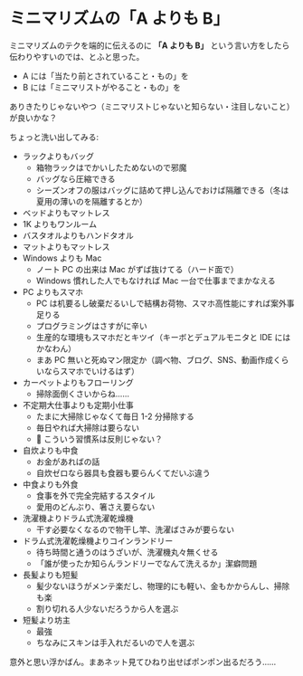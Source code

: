 # ミニマリズムの「A よりも B」
ミニマリズムのテクを端的に伝えるのに **「A よりも B」** という言い方をしたら伝わりやすいのでは、とふと思った。

- A には「当たり前とされていること・もの」を
- B には「ミニマリストがやること・もの」を

ありきたりじゃないやつ（ミニマリストじゃないと知らない・注目しないこと）が良いかな？

ちょっと洗い出してみる:

- ラックよりもバッグ
  - 箱物ラックはでかいしたためないので邪魔
  - バッグなら圧縮できる
  - シーズンオフの服はバッグに詰めて押し込んでおけば隔離できる（冬は夏用の薄いのを隔離するとか）
- ベッドよりもマットレス
- 1K よりもワンルーム
- バスタオルよりもハンドタオル
- マットよりもマットレス
- Windows よりも Mac
  - ノート PC の出来は Mac がずば抜けてる（ハード面で）
  - Windows 慣れした人でもなければ Mac 一台で仕事までまかなえる
- PC よりもスマホ
  - PC は机要るし破棄だるいしで結構お荷物、スマホ高性能にすれば案外事足りる
  - プログラミングはさすがに辛い
  - 生産的な環境もスマホだとキツイ（キーボとデュアルモニタと IDE にはかなわん）
  - まあ PC 無いと死ぬマン限定か（調べ物、ブログ、SNS、動画作成くらいならスマホでいけるはず）
- カーペットよりもフローリング
  - 掃除面倒くさいからね……
- 不定期大仕事よりも定期小仕事
  - たまに大掃除じゃなくて毎日 1-2 分掃除する
  - 毎日やれば大掃除は要らない
  - :pig: こういう習慣系は反則じゃない？
- 自炊よりも中食
  - お金があればの話
  - 自炊ゼロなら器具も食器も要らんくてだいぶ違う
- 中食よりも外食
  - 食事を外で完全完結するスタイル
  - 愛用のどんぶり、箸さえ要らない
- 洗濯機よりドラム式洗濯乾燥機
  - 干す必要なくなるので物干し竿、洗濯ばさみが要らない
- ドラム式洗濯乾燥機よりコインランドリー
  - 待ち時間と通うのはうざいが、洗濯機丸々無くせる
  - 「誰が使ったか知らんランドリーでなんて洗えるか」潔癖問題
- 長髪よりも短髪
  - 髪少ないほうがメンテ楽だし、物理的にも軽い、金もかからんし、掃除も楽
  - 割り切れる人少ないだろうから人を選ぶ
- 短髪より坊主
  - 最強
  - ちなみにスキンは手入れだるいので人を選ぶ

意外と思い浮かばん。まあネット見てひねり出せばポンポン出るだろう……

